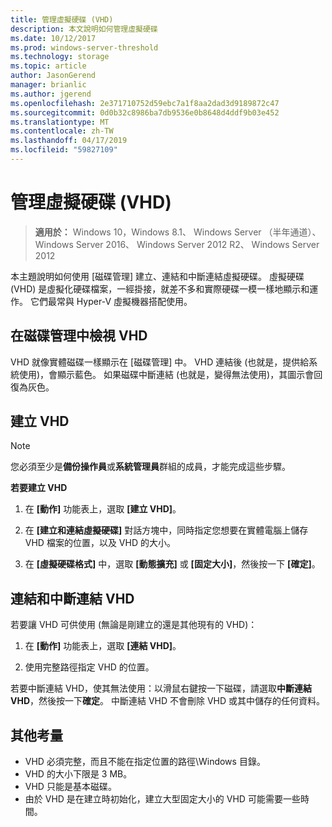 ```yaml
---
title: 管理虛擬硬碟 (VHD)
description: 本文說明如何管理虛擬硬碟
ms.date: 10/12/2017
ms.prod: windows-server-threshold
ms.technology: storage
ms.topic: article
author: JasonGerend
manager: brianlic
ms.author: jgerend
ms.openlocfilehash: 2e371710752d59ebc7a1f8aa2dad3d9189872c47
ms.sourcegitcommit: 0d0b32c8986ba7db9536e0b8648d4ddf9b03e452
ms.translationtype: MT
ms.contentlocale: zh-TW
ms.lasthandoff: 04/17/2019
ms.locfileid: "59827109"
---
```

# <a name="manage-virtual-hard-disks-vhd"></a>管理虛擬硬碟 (VHD)

> **適用於：** Windows 10，Windows 8.1、 Windows Server （半年通道）、 Windows Server 2016、 Windows Server 2012 R2、 Windows Server 2012

本主題說明如何使用 [磁碟管理] 建立、連結和中斷連結虛擬硬碟。 虛擬硬碟 (VHD) 是虛擬化硬碟檔案，一經掛接，就差不多和實際硬碟一模一樣地顯示和運作。 它們最常與 Hyper-V 虛擬機器搭配使用。 

## <a name="viewing-vhds-in-disk-management"></a>在磁碟管理中檢視 VHD

VHD 就像實體磁碟一樣顯示在 [磁碟管理] 中。 VHD 連結後 (也就是，提供給系統使用)，會顯示藍色。 如果磁碟中斷連結 (也就是，變得無法使用)，其圖示會回復為灰色。

## <a name="creating-a-vhd"></a>建立 VHD

> [!NOTE]
> 您必須至少是**備份操作員**或**系統管理員**群組的成員，才能完成這些步驟。

**若要建立 VHD**

1.  在 **\[動作\]** 功能表上，選取 **\[建立 VHD\]**。

2.  在 **\[建立和連結虛擬硬碟\]** 對話方塊中，同時指定您想要在實體電腦上儲存 VHD 檔案的位置，以及 VHD 的大小。

3.  在 **\[虛擬硬碟格式\]** 中，選取 **\[動態擴充\]** 或 **\[固定大小\]**，然後按一下 **\[確定\]**。

## <a name="attaching-and-detaching-a-vhd"></a>連結和中斷連結 VHD

若要讓 VHD 可供使用 (無論是剛建立的還是其他現有的 VHD)： 

1. 在 **\[動作\]** 功能表上，選取 **\[連結 VHD\]**。

2. 使用完整路徑指定 VHD 的位置。

若要中斷連結 VHD，使其無法使用：以滑鼠右鍵按一下磁碟，請選取**中斷連結 VHD**，然後按一下**確定**。 中斷連結 VHD 不會刪除 VHD 或其中儲存的任何資料。

## <a name="additional-considerations"></a>其他考量

-   VHD 必須完整，而且不能在指定位置的路徑\\Windows 目錄。
-   VHD 的大小下限是 3 MB。
-   VHD 只能是基本磁碟。
-   由於 VHD 是在建立時初始化，建立大型固定大小的 VHD 可能需要一些時間。
